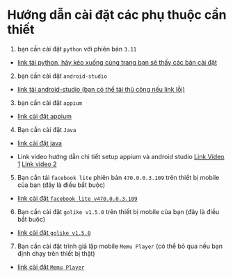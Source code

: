 # Hướng dẫn cài đặt các phụ thuộc cần thiết
1. bạn cần cài đặt ```python``` với phiên bản ```3.11```
- [link tải python, hãy kéo xuống cùng trang bạn sẽ thấy các bản cài đặt](https://www.python.org/downloads/release/python-3110/)

2. bạn cần cài đặt ```android-studio```
- [link tải android-studio (bạn có thể tải thủ công nếu link lỗi)](https://drive.google.com/file/d/1eG1hifNHqvXMb4IPuJaVNGBeaPo--Dkl/view?usp=drive_link)

3. bạn cần cài đặt ```appium```
- [link cài đặt appium](https://github.com/appium/appium-desktop/releases/tag/v1.21.0)

4. Bạn cần cài đặt ```Java```
- [link cài đặt java](https://download.oracle.com/java/23/archive/jdk-23.0.2_windows-x64_bin.exe)

- Link video hướng dẫn chi tiết setup appium và android studio [Link Video 1](https://youtu.be/oqaJvdIQ7JQ?si=Zc_kqeJcMMiULRZ8) [Link video 2](https://youtu.be/AExZRlVznQs?si=nLJexMYi4abqWKB4)

5. Bạn cần tải ```facebook lite``` phiên bản ```470.0.0.3.109``` trên thiết bị mobile của bạn (đây là điều bắt buộc)
- [link cài đặt ```facebook lite v470.0.0.3.109```](https://drive.google.com/file/d/1QxydgeBCsCrechpZcucEAJ6LobpRZ6vK/view?usp=sharing)

6. Bạn cần cài đặt ```golike v1.5.0``` trên thiết bị mobile của bạn (đây là điều bắt buộc)
- [link cài đặt ```golike v1.5.0```](https://drive.google.com/file/d/16FTtX58rXZ7yc1q8-8SFv2SoZbzrC541/view?usp=sharing)

7. Bạn cần cài đặt trình giả lập mobile ```Memu Player``` (có thể bỏ qua nếu bạn định chạy trên thiết bị thật)
- [link cài đặt ```Memu Player```](https://drive.google.com/file/d/1FNXCYquByh8IxO52dMEkXIJSvyv_ME50/view?usp=sharing)
